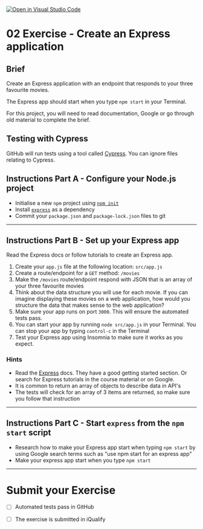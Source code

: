 [![Open in Visual Studio Code](https://classroom.github.com/assets/open-in-vscode-718a45dd9cf7e7f842a935f5ebbe5719a5e09af4491e668f4dbf3b35d5cca122.svg)](https://classroom.github.com/online_ide?assignment_repo_id=11106631&assignment_repo_type=AssignmentRepo)
# 02 Exercise - Create an Express application 

## Brief

Create an Express application with an endpoint that responds to your three favourite movies.

The Express app should start when you type `npm start` in your Terminal. 

For this project, you will need to read documentation, Google or go through old material to complete the brief.

## Testing with Cypress

GitHub will run tests using a tool called [Cypress](https://www.cypress.io/). You can ignore files relating to Cypress.

## Instructions Part A - Configure your Node.js project

- Initialise a new `npm` project using [`npm init`](https://docs.npmjs.com/cli/v7/commands/npm-init)
- Install [`express`](https://www.npmjs.com/package/express) as a dependency
- Commit your `package.json` and `package-lock.json` files to git

---

## Instructions Part B - Set up your Express app

Read the Express docs or follow tutorials to create an Express app.

1. Create your `app.js` file at the following location: `src/app.js`
2. Create a route/endpoint for a `GET` method: `/movies`
3. Make the `/movies` route/endpoint respond with JSON that is an array of your three favourite movies
4. Think about the data structure you will use for each movie. If you can imagine displaying these movies on a web application, how would you structure the data that makes sense to the web application?
5. Make sure your app runs on port `3000`. This will ensure the automated tests pass.
6. You can start your app by running `node src/app.js` in your Terminal. You can stop your app by typing `control-c` in the Terminal
7. Test your Express app using Insomnia to make sure it works as you expect.

### Hints

- Read the [Express](https://expressjs.com/) docs. They have a good getting started section. Or search for Express tutorials in the course material or on Google.
- It is common to return an array of objects to describe data in API's
- The tests will check for an array of 3 items are returned, so make sure you follow that instruction

---

## Instructions Part C - Start `express` from the `npm start` script

- Research how to make your Express app start when typing `npm start` by using Google search terms such as "use npm start for an express app"
- Make your express app start when you type `npm start`

--- 

# Submit your Exercise

- [ ] Automated tests pass in GitHub
- [ ] The exercise is submitted in iQualify

